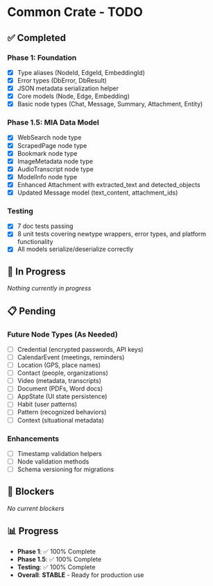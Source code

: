 # Common Crate - TODO

## ✅ Completed

### Phase 1: Foundation
- [x] Type aliases (NodeId, EdgeId, EmbeddingId)
- [x] Error types (DbError, DbResult)
- [x] JSON metadata serialization helper
- [x] Core models (Node, Edge, Embedding)
- [x] Basic node types (Chat, Message, Summary, Attachment, Entity)

### Phase 1.5: MIA Data Model
- [x] WebSearch node type
- [x] ScrapedPage node type
- [x] Bookmark node type
- [x] ImageMetadata node type
- [x] AudioTranscript node type
- [x] ModelInfo node type
- [x] Enhanced Attachment with extracted_text and detected_objects
- [x] Updated Message model (text_content, attachment_ids)

### Testing
- [x] 7 doc tests passing
- [x] 8 unit tests covering newtype wrappers, error types, and platform functionality
- [x] All models serialize/deserialize correctly

## 🔄 In Progress

_Nothing currently in progress_

## 📋 Pending

### Future Node Types (As Needed)
- [ ] Credential (encrypted passwords, API keys)
- [ ] CalendarEvent (meetings, reminders)
- [ ] Location (GPS, place names)
- [ ] Contact (people, organizations)
- [ ] Video (metadata, transcripts)
- [ ] Document (PDFs, Word docs)
- [ ] AppState (UI state persistence)
- [ ] Habit (user patterns)
- [ ] Pattern (recognized behaviors)
- [ ] Context (situational metadata)

### Enhancements
- [ ] Timestamp validation helpers
- [ ] Node validation methods
- [ ] Schema versioning for migrations

## 🚫 Blockers

_No current blockers_

## 📊 Progress

- **Phase 1**: ✅ 100% Complete
- **Phase 1.5**: ✅ 100% Complete
- **Testing**: ✅ 100% Complete
- **Overall**: **STABLE** - Ready for production use